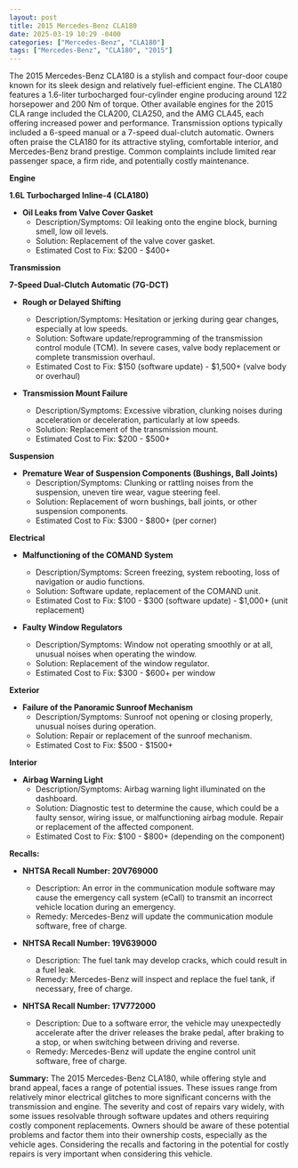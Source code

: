 ```yaml
---
layout: post
title: 2015 Mercedes-Benz CLA180
date: 2025-03-19 10:29 -0400
categories: ["Mercedes-Benz", "CLA180"]
tags: ["Mercedes-Benz", "CLA180", "2015"]
---
```

The 2015 Mercedes-Benz CLA180 is a stylish and compact four-door coupe known for its sleek design and relatively fuel-efficient engine. The CLA180 features a 1.6-liter turbocharged four-cylinder engine producing around 122 horsepower and 200 Nm of torque. Other available engines for the 2015 CLA range included the CLA200, CLA250, and the AMG CLA45, each offering increased power and performance. Transmission options typically included a 6-speed manual or a 7-speed dual-clutch automatic. Owners often praise the CLA180 for its attractive styling, comfortable interior, and Mercedes-Benz brand prestige. Common complaints include limited rear passenger space, a firm ride, and potentially costly maintenance.

**Engine**

**1.6L Turbocharged Inline-4 (CLA180)**

*   **Oil Leaks from Valve Cover Gasket**
    *   Description/Symptoms: Oil leaking onto the engine block, burning smell, low oil levels.
    *   Solution: Replacement of the valve cover gasket.
    *   Estimated Cost to Fix: $200 - $400+

**Transmission**

**7-Speed Dual-Clutch Automatic (7G-DCT)**

*   **Rough or Delayed Shifting**
    *   Description/Symptoms: Hesitation or jerking during gear changes, especially at low speeds.
    *   Solution: Software update/reprogramming of the transmission control module (TCM). In severe cases, valve body replacement or complete transmission overhaul.
    *   Estimated Cost to Fix: $150 (software update) - $1,500+ (valve body or overhaul)

*   **Transmission Mount Failure**
    *   Description/Symptoms: Excessive vibration, clunking noises during acceleration or deceleration, particularly at low speeds.
    *   Solution: Replacement of the transmission mount.
    *   Estimated Cost to Fix: $200 - $500+

**Suspension**

*   **Premature Wear of Suspension Components (Bushings, Ball Joints)**
    *   Description/Symptoms: Clunking or rattling noises from the suspension, uneven tire wear, vague steering feel.
    *   Solution: Replacement of worn bushings, ball joints, or other suspension components.
    *   Estimated Cost to Fix: $300 - $800+ (per corner)

**Electrical**

*   **Malfunctioning of the COMAND System**
    *   Description/Symptoms: Screen freezing, system rebooting, loss of navigation or audio functions.
    *   Solution: Software update, replacement of the COMAND unit.
    *   Estimated Cost to Fix: $100 - $300 (software update) - $1,000+ (unit replacement)

*   **Faulty Window Regulators**
    *   Description/Symptoms: Window not operating smoothly or at all, unusual noises when operating the window.
    *   Solution: Replacement of the window regulator.
    *   Estimated Cost to Fix: $300 - $600+ per window

**Exterior**

*   **Failure of the Panoramic Sunroof Mechanism**
    *   Description/Symptoms: Sunroof not opening or closing properly, unusual noises during operation.
    *   Solution: Repair or replacement of the sunroof mechanism.
    *   Estimated Cost to Fix: $500 - $1500+

**Interior**

*   **Airbag Warning Light**
    * Description/Symptoms: Airbag warning light illuminated on the dashboard.
    * Solution: Diagnostic test to determine the cause, which could be a faulty sensor, wiring issue, or malfunctioning airbag module. Repair or replacement of the affected component.
    * Estimated Cost to Fix: $100 - $800+ (depending on the component)

**Recalls:**

* **NHTSA Recall Number: 20V769000**
    * Description: An error in the communication module software may cause the emergency call system (eCall) to transmit an incorrect vehicle location during an emergency.
    * Remedy: Mercedes-Benz will update the communication module software, free of charge.

* **NHTSA Recall Number: 19V639000**
    * Description: The fuel tank may develop cracks, which could result in a fuel leak.
    * Remedy: Mercedes-Benz will inspect and replace the fuel tank, if necessary, free of charge.

* **NHTSA Recall Number: 17V772000**
    * Description: Due to a software error, the vehicle may unexpectedly accelerate after the driver releases the brake pedal, after braking to a stop, or when switching between driving and reverse.
    * Remedy: Mercedes-Benz will update the engine control unit software, free of charge.

**Summary:**
The 2015 Mercedes-Benz CLA180, while offering style and brand appeal, faces a range of potential issues. These issues range from relatively minor electrical glitches to more significant concerns with the transmission and engine. The severity and cost of repairs vary widely, with some issues resolvable through software updates and others requiring costly component replacements. Owners should be aware of these potential problems and factor them into their ownership costs, especially as the vehicle ages. Considering the recalls and factoring in the potential for costly repairs is very important when considering this vehicle.

